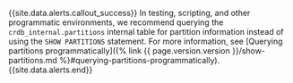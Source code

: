 {{site.data.alerts.callout_success}}
In testing, scripting, and other programmatic environments, we recommend querying the `crdb_internal.partitions` internal table for partition information instead of using the `SHOW PARTITIONS` statement. For more information, see [Querying partitions programmatically]({% link {{ page.version.version }}/show-partitions.md %}#querying-partitions-programmatically).
{{site.data.alerts.end}}
